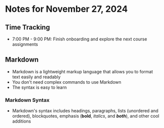 
# Notes for November 27, 2024

## Time Tracking

- 7:00 PM - 9:00 PM: Finish onboarding and explore the next course assignments

## Markdown

- Markdown is a lightweight markup language that allows you to format text easily and readably
- You don't need complex commands to use Markdown
- The syntax is easy to learn

### Markdown Syntax

- Markdown's syntax includes headings, paragraphs, lists (unordered and ordered), blockquotes, emphasis (**bold**, *italics*, and ***both***), and other cool additions